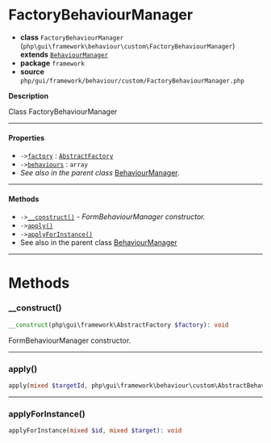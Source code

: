 # FactoryBehaviourManager

- **class** `FactoryBehaviourManager` (`php\gui\framework\behaviour\custom\FactoryBehaviourManager`) **extends** [`BehaviourManager`](https://github.com/jphp-compiler/develnext/blob/master/dn-app-framework/api-docs/classes/php/gui/framework/behaviour/custom/BehaviourManager.md)
- **package** `framework`
- **source** `php/gui/framework/behaviour/custom/FactoryBehaviourManager.php`

**Description**

Class FactoryBehaviourManager

---

#### Properties

- `->`[`factory`](#prop-factory) : [`AbstractFactory`](https://github.com/jphp-compiler/develnext/blob/master/dn-app-framework/api-docs/classes/php/gui/framework/AbstractFactory.md)
- `->`[`behaviours`](#prop-behaviours) : `array`
- *See also in the parent class* [BehaviourManager](https://github.com/jphp-compiler/develnext/blob/master/dn-app-framework/api-docs/classes/php/gui/framework/behaviour/custom/BehaviourManager.md).

---

#### Methods

- `->`[`__construct()`](#method-__construct) - _FormBehaviourManager constructor._
- `->`[`apply()`](#method-apply)
- `->`[`applyForInstance()`](#method-applyforinstance)
- See also in the parent class [BehaviourManager](https://github.com/jphp-compiler/develnext/blob/master/dn-app-framework/api-docs/classes/php/gui/framework/behaviour/custom/BehaviourManager.md)

---
# Methods

<a name="method-__construct"></a>

### __construct()
```php
__construct(php\gui\framework\AbstractFactory $factory): void
```
FormBehaviourManager constructor.

---

<a name="method-apply"></a>

### apply()
```php
apply(mixed $targetId, php\gui\framework\behaviour\custom\AbstractBehaviour $behaviour): void
```

---

<a name="method-applyforinstance"></a>

### applyForInstance()
```php
applyForInstance(mixed $id, mixed $target): void
```